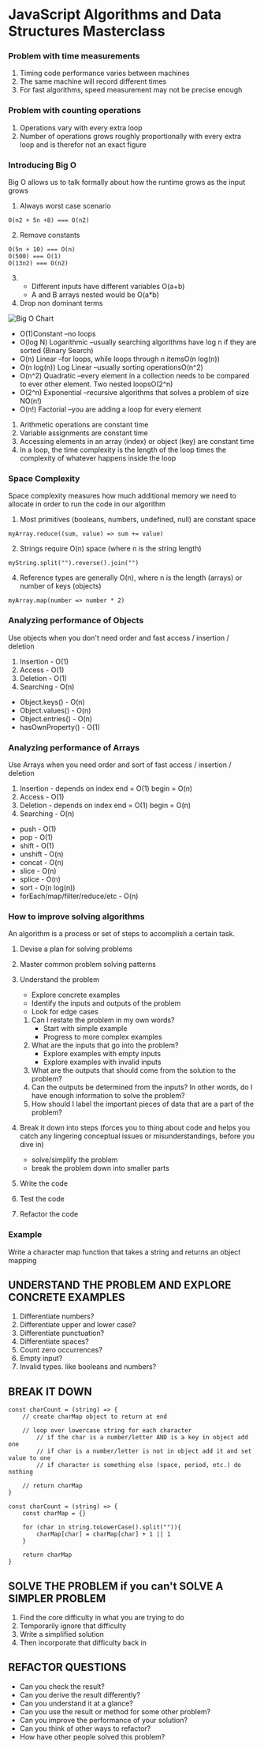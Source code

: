 # JavaScript Algorithms and Data Structures Masterclass

### Problem with time measurements
1. Timing code performance varies between machines
2. The same machine will record different times
3. For fast algorithms, speed measurement may not be precise enough

### Problem with counting operations
1. Operations vary with every extra loop
2. Number of operations grows roughly proportionally with every extra loop and is therefor not an exact figure

### Introducing Big O
Big O allows us to talk formally about how the runtime grows as the input grows

1. Always worst case scenario
```
O(n2 + 5n +8) === O(n2)
```
2. Remove constants
```
O(5n + 10) === O(n)
O(500) === O(1)
O(13n2) === O(n2)
```
3. - Different inputs have different variables O(a+b)
   - A and B arrays nested would be O(a*b)
4. Drop non dominant terms

![Big O Chart](big-o-chart.png)

- O(1)Constant –no loops
- O(log N) Logarithmic –usually searching algorithms have log n if they are sorted (Binary Search)
- O(n) Linear –for loops, while loops through n itemsO(n log(n))
- O(n log(n)) Log Linear –usually sorting operationsO(n^2)
- O(n^2) Quadratic –every element in a collection needs to be compared to ever other element. Two nested loopsO(2^n)
- O(2^n) Exponential –recursive algorithms that solves a problem of size NO(n!)
- O(n!) Factorial –you are adding a loop for every element

1. Arithmetic operations are constant time
2. Variable assignments are constant time
3. Accessing elements in an array (index) or object (key) are constant time
4. In a loop, the time complexity is the length of the loop times the complexity of whatever happens inside the loop

### Space Complexity
Space complexity measures how much additional memory we need to allocate in order to run the code in our algorithm

1. Most primitives (booleans, numbers, undefined, null) are constant space
```
myArray.reduce((sum, value) => sum += value)
```
2. Strings require O(n) space (where n is the string length)
```
myString.split("").reverse().join("")
```
4. Reference types are generally O(n), where n is the length (arrays) or number of keys (objects)
```
myArray.map(number => number * 2)
```

### Analyzing performance of Objects
Use objects when you don't need order and fast access / insertion / deletion
1. Insertion - O(1)
2. Access - O(1)
3. Deletion - O(1)
4. Searching - O(n)

- Object.keys() - O(n)
- Object.values() - O(n)
- Object.entries() - O(n)
- hasOwnProperty() - O(1)

### Analyzing performance of Arrays
Use Arrays when you need order and sort of fast access / insertion / deletion
1. Insertion - depends on index end = O(1) begin = O(n)
2. Access - O(1)
3. Deletion - depends on index end = O(1) begin = O(n)
4. Searching - O(n)

- push - O(1)
- pop - O(1)
- shift - O(1)
- unshift - O(n)
- concat - O(n)
- slice - O(n)
- splice - O(n)
- sort - O(n log(n))
- forEach/map/filter/reduce/etc - O(n)

### How to improve solving algorithms
An algorithm is a process or set of steps to accomplish a certain task.

1. Devise a plan for solving problems
2. Master common problem solving patterns

1. Understand the problem
   - Explore concrete examples
   - Identify the inputs and outputs of the problem
   - Look for edge cases

   1.  Can I restate the problem in my own words?
		- Start with simple example
		- Progress to more complex examples
   2.  What are the inputs that go into the problem?
		- Explore examples with empty inputs
		- Explore examples with invalid inputs
   3.  What are the outputs that should come from the solution to the problem?
   4.  Can the outputs be determined from the inputs? In other words, do I have enough information to solve the problem?
   5.  How should I label the important pieces of data that are a part of the problem?

2. Break it down into steps (forces you to thing about code and helps you catch any lingering conceptual issues or misunderstandings, before you dive in)
   - solve/simplify the problem
   - break the problem down into smaller parts

3. Write the code
4. Test the code
5. Refactor the code

### Example
Write a character map function that takes a string and returns an object mapping

UNDERSTAND THE PROBLEM AND EXPLORE CONCRETE EXAMPLES
----------------------------------------------------
1. Differentiate numbers?
2. Differentiate upper and lower case?
3. Differentiate punctuation?
4. Differentiate spaces?
5. Count zero occurrences?
6. Empty input?
7. Invalid types. like booleans and numbers?

BREAK IT DOWN
-------------
```
const charCount = (string) => {
	// create charMap object to return at end

	// loop over lowercase string for each character
		// if the char is a number/letter AND is a key in object add one
		// if char is a number/letter is not in object add it and set value to one
		// if character is something else (space, period, etc.) do nothing

	// return charMap
}

const charCount = (string) => {
	const charMap = {}

	for (char in string.toLowerCase().split("")){
		charMap[char] = charMap[char] + 1 || 1
	}

	return charMap
}
```
SOLVE THE PROBLEM if you can't SOLVE A SIMPLER PROBLEM
------------------------------------------------------
1. Find the core difficulty in what you are trying to do
2. Temporarily ignore that difficulty
3. Write a simplified solution
4. Then incorporate that difficulty back in

REFACTOR QUESTIONS
------------------
- Can you check the result?
- Can you derive the result differently?
- Can you understand it at a glance?
- Can you use the result or method for some other problem?
- Can you improve the performance of your solution?
- Can you think of other ways to refactor?
- How have other people solved this problem?